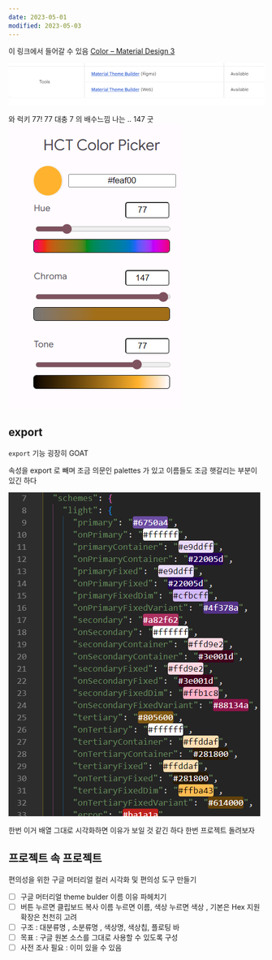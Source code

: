 ```yaml
---
date: 2023-05-01
modified: 2023-05-03
---
```


이 링크에서 들어갈 수 있음
[Color – Material Design 3](https://m3.material.io/styles/color/overview#ebe65000-76e4-42d2-a496-284ebd99344b)

![](file/material%20theme%20builder-1.png)

와 럭키 77! 77
대충 7 의 배수느낌 나는 .. 147 굿
![](file/material%20theme%20builder.png)

## export

`export` 기능 굉장히 GOAT

속성을 export 로 빼며 조금 의문인 palettes 가 있고
이름들도 조금 햇갈리는 부분이 있긴 하다

![](file/material%20theme%20builder-2.png)

한번 이거 배열 그대로 시각화하면 이유가 보일 것 같긴 하다
한번 프로젝트 돌려보자

## 프로젝트 속 프로젝트

편의성을 위한 구글 머터리얼 컬러 시각화 및 편의성 도구 만들기

- [ ] 구글 머터리얼 theme bulder 이름 이유 파헤치기
- [ ] 버튼 누르면 클립보드 복사 이름 누르면 이름, 색상 누르면 색상 , 기본은 Hex 지원 확장은 천천히 고려
- [ ] 구조 : 대분류명 , 소분류명 , 색상명, 색상칩, 플로팅 바
- [ ] 목표 : 구글 원본 소스를 그대로 사용할 수 있도록 구성
- [ ] 사전 조사 필요 : 이미 있을 수 있음
